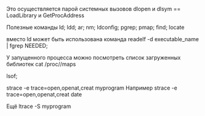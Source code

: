 
Это осуществляется парой системных вызовов dlopen и dlsym  == LoadLibrary и GetProcAddress


Полезные команды
ld; ldd; ar; nm; ldconfig; pgrep; pmap;
find; locate

вместо ld может быть использована команда
readelf -d executable_name | fgrep NEEDED;

У запущенного процесса можно посмотреть список загруженных библиотек
cat /proc/<PID>/maps

lsof;

strace -e trace=open,openat,creat myprogram
Например
strace -e trace=open,openat,creat date

Ещё
ltrace -S myprogram
